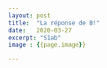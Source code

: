 ```yaml
---
layout: post
title:  "La réponse de B!"
date:   2020-03-27
excerpt: "S1ab"
image : {{page.image}}

---
```


